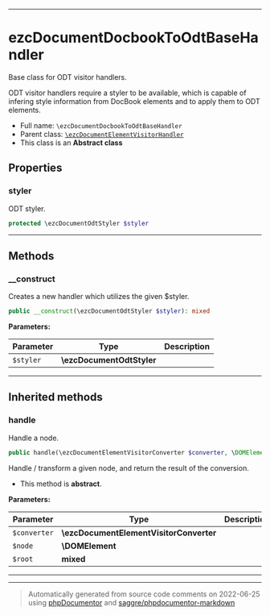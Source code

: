***

# ezcDocumentDocbookToOdtBaseHandler

Base class for ODT visitor handlers.

ODT visitor handlers require a styler to be available, which is capable of
infering style information from DocBook elements and to apply them to ODT
elements.

* Full name: `\ezcDocumentDocbookToOdtBaseHandler`
* Parent class: [`\ezcDocumentElementVisitorHandler`](./ezcDocumentElementVisitorHandler.md)
* This class is an **Abstract class**



## Properties


### styler

ODT styler.

```php
protected \ezcDocumentOdtStyler $styler
```






***

## Methods


### __construct

Creates a new handler which utilizes the given $styler.

```php
public __construct(\ezcDocumentOdtStyler $styler): mixed
```








**Parameters:**

| Parameter | Type | Description |
|-----------|------|-------------|
| `$styler` | **\ezcDocumentOdtStyler** |  |




***


## Inherited methods


### handle

Handle a node.

```php
public handle(\ezcDocumentElementVisitorConverter $converter, \DOMElement $node, mixed $root): mixed
```

Handle / transform a given node, and return the result of the
conversion.


* This method is **abstract**.



**Parameters:**

| Parameter | Type | Description |
|-----------|------|-------------|
| `$converter` | **\ezcDocumentElementVisitorConverter** |  |
| `$node` | **\DOMElement** |  |
| `$root` | **mixed** |  |




***


***
> Automatically generated from source code comments on 2022-06-25 using [phpDocumentor](http://www.phpdoc.org/) and [saggre/phpdocumentor-markdown](https://github.com/Saggre/phpDocumentor-markdown)
